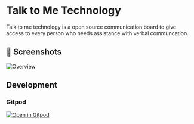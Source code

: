 # Talk to Me Technology

Talk to me technology is a open source communication board to give access to every person who needs assistance with verbal communcation.  


## 📸 Screenshots
![Overview](https://user-images.githubusercontent.com/79099734/162771606-c4dd9a86-45dc-4d87-a097-e7c33f3961ac.png)

## Development

### Gitpod

[![Open in Gitpod](https://gitpod.io/button/open-in-gitpod.svg)](https://gitpod.io/#https://github.com/XollabOS/talktometechnology)



